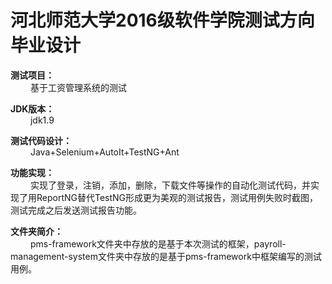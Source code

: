 # 河北师范大学2016级软件学院测试方向毕业设计</br>
<b>测试项目：</b></br>
&ensp;&ensp;&ensp;&ensp;
基于工资管理系统的测试</br>

<b>JDK版本：</b></br>
&ensp;&ensp;&ensp;&ensp;
jdk1.9 </br>

<b>测试代码设计：</b></br>
&ensp;&ensp;&ensp;&ensp;
Java+Selenium+AutoIt+TestNG+Ant </br>

<b>功能实现：</b></br>
&ensp;&ensp;&ensp;&ensp;
实现了登录，注销，添加，删除，下载文件等操作的自动化测试代码，并实现了用ReportNG替代TestNG形成更为美观的测试报告，测试用例失败时截图，测试完成之后发送测试报告功能。 </br>

<b>文件夹简介：</b></br>
&ensp;&ensp;&ensp;&ensp;
pms-framework文件夹中存放的是基于本次测试的框架，payroll-management-system文件夹中存放的是基于pms-framework中框架编写的测试用例。 </br>

&ensp;&ensp;&ensp;&ensp;&ensp;&ensp;&ensp;&ensp;&ensp;&ensp;&ensp;&ensp;&ensp;
